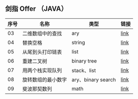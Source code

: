 ## 剑指 Offer （JAVA）

| 序号 | 名称 | 类型 | 链接 |
|---|---|---|---|
|03|二维数组中的查找|ary|[link](/Sword_Points_Offer/No03)|
|04|替换空格|string|[link](/Sword_Points_Offer/No04)|
|05|从尾到头打印链表|list|[link](/Sword_Points_Offer/No05)|
|06|重建二叉树|binary tree|[link](/Sword_Points_Offer/No06)|
|07|用两个栈实现队列|stack、list|[link](/Sword_Points_Offer/No07)|
|08|旋转数组的最小数字|ary、binary search|[link](/Sword_Points_Offer/No08)|
|09|斐波那契数列|math|[link](/Sword_Points_Offer/No09)|